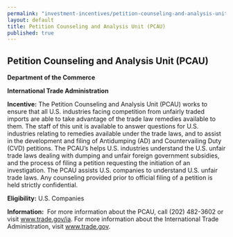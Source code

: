 ```yaml
---
permalink: "investment-incentives/petition-counseling-and-analysis-unit-pcau.html"
layout: default
title: Petition Counseling and Analysis Unit (PCAU)
published: true
---
```


<H2>Petition Counseling and Analysis Unit (PCAU)</h2>
<P><STRONG>Department of the Commerce</strong></p>
<P><STRONG>International Trade Administration</strong></p>
<P><STRONG>Incentive:</strong> The Petition Counseling and Analysis Unit (PCAU) works to ensure that all U.S. industries facing competition from unfairly traded imports are able to take advantage of the trade law remedies available to them. The staff of this unit is available to answer questions for U.S. industries relating to remedies available under the trade laws, and to assist in the development and filing of Antidumping (AD) and Countervailing Duty (CVD) petitions. The PCAU’s helps U.S. industries understand the U.S. unfair trade laws dealing with dumping and unfair foreign government subsidies, and the process of filing a petition requesting the initiation of an investigation. The PCAU assists U.S. companies to understand U.S. unfair trade laws. Any counseling provided prior to official filing of a petition is held strictly confidential. </p>
<P><STRONG>Eligibility:</strong> U.S. Companies </p>
<P><STRONG>Information:</strong>&nbsp; For more information about the PCAU, call (202) 482-3602 or visit <A href="http://www.trade.gov/ia" target=_top>www.trade.gov/ia</a>. For more information about the International Trade Administration, visit <A href="http://www.trade.gov/" target=_top>www.trade.gov</a>.</p> 